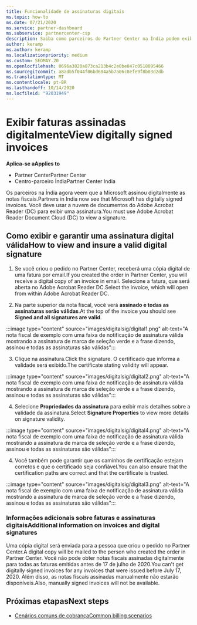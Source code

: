 ```yaml
---
title: Funcionalidade de assinaturas digitais
ms.topic: how-to
ms.date: 07/21/2020
ms.service: partner-dashboard
ms.subservice: partnercenter-csp
description: Saiba como parceiros do Partner Center na Índia podem exibir faturas assinadas digitalmente e receber cópias digitais de notas fiscais para pedidos criados no Partner Center.
author: keramp
ms.author: keramp
ms.localizationpriority: medium
ms.custom: SEOMAY.20
ms.openlocfilehash: 0696a3820a873ca213b4c2e0be847c0518095466
ms.sourcegitcommit: a8adb5f044f06bd684a5b7a06c8efe9f8b03d2db
ms.translationtype: MT
ms.contentlocale: pt-BR
ms.lasthandoff: 10/14/2020
ms.locfileid: "92031949"
---
```

# <a name="view-digitally-signed-invoices"></a><span data-ttu-id="b32de-103">Exibir faturas assinadas digitalmente</span><span class="sxs-lookup"><span data-stu-id="b32de-103">View digitally signed invoices</span></span>

<span data-ttu-id="b32de-104">**Aplica-se a**</span><span class="sxs-lookup"><span data-stu-id="b32de-104">**Applies to**</span></span>

- <span data-ttu-id="b32de-105">Partner Center</span><span class="sxs-lookup"><span data-stu-id="b32de-105">Partner Center</span></span>
- <span data-ttu-id="b32de-106">Centro-parceiro Índia</span><span class="sxs-lookup"><span data-stu-id="b32de-106">Partner Center India</span></span>


<span data-ttu-id="b32de-107">Os parceiros na Índia agora veem que a Microsoft assinou digitalmente as notas fiscais.</span><span class="sxs-lookup"><span data-stu-id="b32de-107">Partners in India now see that Microsoft has digitally signed invoices.</span></span> <span data-ttu-id="b32de-108">Você deve usar a nuvem de documentos do Adobe Acrobat Reader (DC) para exibir uma assinatura.</span><span class="sxs-lookup"><span data-stu-id="b32de-108">You must use Adobe Acrobat Reader Document Cloud (DC) to view a signature.</span></span>

## <a name="how-to-view-and-insure-a-valid-digital-signature"></a><span data-ttu-id="b32de-109">Como exibir e garantir uma assinatura digital válida</span><span class="sxs-lookup"><span data-stu-id="b32de-109">How to view and insure a valid digital signature</span></span>


1. <span data-ttu-id="b32de-110">Se você criou o pedido no Partner Center, receberá uma cópia digital de uma fatura por email.</span><span class="sxs-lookup"><span data-stu-id="b32de-110">If you created the order in Partner Center, you will receive a digital copy of an invoice in email.</span></span> <span data-ttu-id="b32de-111">Selecione a fatura, que será aberta no Adobe Acrobat Reader DC.</span><span class="sxs-lookup"><span data-stu-id="b32de-111">Select the invoice, which will open from within Adobe Acrobat Reader DC.</span></span>


2. <span data-ttu-id="b32de-112">Na parte superior da nota fiscal, você verá **assinado e todas as assinaturas serão válidas**.</span><span class="sxs-lookup"><span data-stu-id="b32de-112">At the top of the invoice you should see **Signed and all signatures are valid**.</span></span>
 
 :::image type="content" source="images/digitalsig/digital1.png" alt-text="A nota fiscal de exemplo com uma faixa de notificação de assinatura válida mostrando a assinatura de marca de seleção verde e a frase dizendo, assinou e todas as assinaturas são válidas":::

3. <span data-ttu-id="b32de-114">Clique na assinatura.</span><span class="sxs-lookup"><span data-stu-id="b32de-114">Click the signature.</span></span> <span data-ttu-id="b32de-115">O certificado que informa a validade será exibido.</span><span class="sxs-lookup"><span data-stu-id="b32de-115">The certificate stating validity will appear.</span></span>

:::image type="content" source="images/digitalsig/digital2.png" alt-text="A nota fiscal de exemplo com uma faixa de notificação de assinatura válida mostrando a assinatura de marca de seleção verde e a frase dizendo, assinou e todas as assinaturas são válidas"::: 

4. <span data-ttu-id="b32de-117">Selecione **Propriedades da assinatura** para exibir mais detalhes sobre a validade da assinatura.</span><span class="sxs-lookup"><span data-stu-id="b32de-117">Select **Signature Properties** to view more details on signature validity.</span></span>

:::image type="content" source="images/digitalsig/digital4.png" alt-text="A nota fiscal de exemplo com uma faixa de notificação de assinatura válida mostrando a assinatura de marca de seleção verde e a frase dizendo, assinou e todas as assinaturas são válidas"::: 

4. <span data-ttu-id="b32de-119">Você também pode garantir que os caminhos de certificação estejam corretos e que o certificado seja confiável.</span><span class="sxs-lookup"><span data-stu-id="b32de-119">You can also ensure that the certification paths are correct and that the certificate is trusted.</span></span>

 :::image type="content" source="images/digitalsig/digital3.png" alt-text="A nota fiscal de exemplo com uma faixa de notificação de assinatura válida mostrando a assinatura de marca de seleção verde e a frase dizendo, assinou e todas as assinaturas são válidas":::

### <a name="additional-information-on-invoices-and-digital-signatures"></a><span data-ttu-id="b32de-121">Informações adicionais sobre faturas e assinaturas digitais</span><span class="sxs-lookup"><span data-stu-id="b32de-121">Additional information on invoices and digital signatures</span></span>

<span data-ttu-id="b32de-122">Uma cópia digital será enviada para a pessoa que criou o pedido no Partner Center.</span><span class="sxs-lookup"><span data-stu-id="b32de-122">A digital copy will be mailed to the person who created the order in Partner Center.</span></span> <span data-ttu-id="b32de-123">Você não pode obter notas fiscais assinadas digitalmente para todas as faturas emitidas antes de 17 de julho de 2020.</span><span class="sxs-lookup"><span data-stu-id="b32de-123">You can't get digitally signed invoices for any invoices that were issued before July 17, 2020.</span></span> <span data-ttu-id="b32de-124">Além disso, as notas fiscais assinadas manualmente não estarão disponíveis.</span><span class="sxs-lookup"><span data-stu-id="b32de-124">Also, manually signed invoices will not be available.</span></span>

## <a name="next-steps"></a><span data-ttu-id="b32de-125">Próximas etapas</span><span class="sxs-lookup"><span data-stu-id="b32de-125">Next steps</span></span>

- [<span data-ttu-id="b32de-126">Cenários comuns de cobrança</span><span class="sxs-lookup"><span data-stu-id="b32de-126">Common billing scenarios</span></span>](common-billing-scenarios.md)